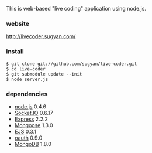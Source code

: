 This is web-based "live coding" application using node.js.

### website
http://livecoder.sugyan.com/

### install
    $ git clone git://github.com/sugyan/live-coder.git
    $ cd live-coder
    $ git submodule update --init
    $ node server.js

### dependencies

- [node.js](http://nodejs.org/) 0.4.6
 - [Socket.IO](http://socket.io/) 0.6.17
 - [Express](http://expressjs.com/) 2.2.2
 - [Mongoose](http://mongoosejs.com/) 1.3.0
 - [EJS](http://embeddedjs.com/) 0.3.1
 - [oauth](https://github.com/ciaranj/node-oauth) 0.9.0
- [MongoDB](http://www.mongodb.org/) 1.8.0
